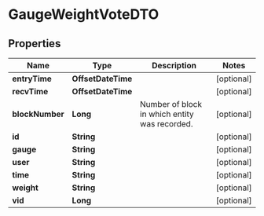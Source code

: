 

# GaugeWeightVoteDTO


## Properties

Name | Type | Description | Notes
------------ | ------------- | ------------- | -------------
**entryTime** | **OffsetDateTime** |  |  [optional]
**recvTime** | **OffsetDateTime** |  |  [optional]
**blockNumber** | **Long** | Number of block in which entity was recorded. |  [optional]
**id** | **String** |  |  [optional]
**gauge** | **String** |  |  [optional]
**user** | **String** |  |  [optional]
**time** | **String** |  |  [optional]
**weight** | **String** |  |  [optional]
**vid** | **Long** |  |  [optional]



